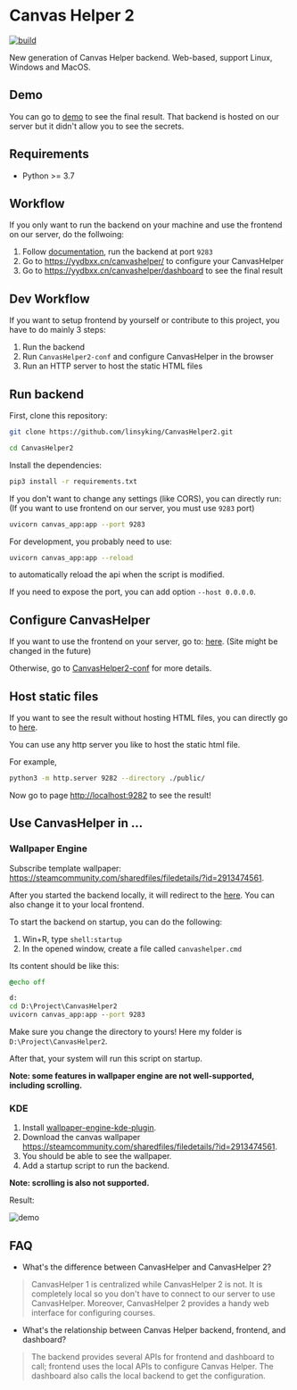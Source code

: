 # Canvas Helper 2

[![build](https://github.com/linsyking/CanvasHelper2/actions/workflows/python-app.yml/badge.svg)](https://github.com/linsyking/CanvasHelper2/actions/workflows/python-app.yml)

New generation of Canvas Helper backend. Web-based, support Linux, Windows and MacOS.

## Demo

You can go to [demo](https://yydbxx.cn/test/canvashelper/) to see the final result. That backend is hosted on our server but it didn't allow you to see the secrets.

## Requirements

- Python >= 3.7

## Workflow

If you only want to run the backend on your machine and use the frontend on our server, do the follwoing:

1. Follow [documentation](https://github.com/linsyking/CanvasHelper2#run-backend), run the backend at port `9283`
2. Go to <https://yydbxx.cn/canvashelper/> to configure your CanvasHelper
2. Go to <https://yydbxx.cn/canvashelper/dashboard> to see the final result

## Dev Workflow

If you want to setup frontend by yourself or contribute to this project, you have to do mainly 3 steps:

1. Run the backend
2. Run `CanvasHelper2-conf` and configure CanvasHelper in the browser
3. Run an HTTP server to host the static HTML files

## Run backend

First, clone this repository:

```bash
git clone https://github.com/linsyking/CanvasHelper2.git

cd CanvasHelper2
```

Install the dependencies:

```bash
pip3 install -r requirements.txt
```

If you don't want to change any settings (like CORS), you can directly run: (If you want to use frontend on our server, you must use `9283` port)

```bash
uvicorn canvas_app:app --port 9283
```

For development, you probably need to use:

```bash
uvicorn canvas_app:app --reload
```

to automatically reload the api when the script is modified.

If you need to expose the port, you can add option `--host 0.0.0.0`.

## Configure CanvasHelper

If you want to use the frontend on your server, go to: [here](https://yydbxx.cn/canvashelper/). (Site might be changed in the future)

Otherwise, go to [CanvasHelper2-conf](https://github.com/linsyking/CanvasHelper2-conf) for more details.

## Host static files

If you want to see the result without hosting HTML files, you can directly go to [here](https://yydbxx.cn/canvashelper/dashboard/).

You can use any http server you like to host the static html file.

For example,

```bash
python3 -m http.server 9282 --directory ./public/
```

Now go to page <http://localhost:9282> to see the result!

## Use CanvasHelper in ...

### Wallpaper Engine

Subscribe template wallpaper: <https://steamcommunity.com/sharedfiles/filedetails/?id=2913474561>.

After you started the backend locally, it will redirect to the [here](https://yydbxx.cn/canvashelper/dashboard/). You can also change it to your local frontend.

To start the backend on startup, you can do the following:

1. Win+R, type `shell:startup`
2. In the opened window, create a file called `canvashelper.cmd`

Its content should be like this:

```cmd
@echo off

d:
cd D:\Project\CanvasHelper2
uvicorn canvas_app:app --port 9283
```

Make sure you change the directory to yours! Here my folder is `D:\Project\CanvasHelper2`.

After that, your system will run this script on startup.

**Note: some features in wallpaper engine are not well-supported, including scrolling.**

### KDE

1. Install [wallpaper-engine-kde-plugin](https://github.com/catsout/wallpaper-engine-kde-plugin).
2. Download the canvas wallpaper <https://steamcommunity.com/sharedfiles/filedetails/?id=2913474561>.
3. You should be able to see the wallpaper.
4. Add a startup script to run the backend.

**Note: scrolling is also not supported.**

Result:

![demo](https://user-images.githubusercontent.com/49303317/210978732-68cefd73-75df-4013-a7cb-2010f16ec7dd.png)

## FAQ

- What's the difference between CanvasHelper and CanvasHelper 2?

> CanvasHelper 1 is centralized while CanvasHelper 2 is not. It is completely local so you don't have to connect to our server to use CanvasHelper.
> Moreover, CanvasHelper 2 provides a handy web interface for configuring courses.

- What's the relationship between Canvas Helper backend, frontend, and dashboard?

> The backend provides several APIs for frontend and dashboard to call; frontend uses the local APIs to configure Canvas Helper. The dashboard also calls the local backend to get the configuration.
